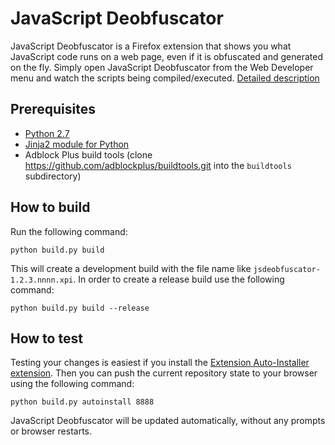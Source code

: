JavaScript Deobfuscator
=======================

JavaScript Deobfuscator is a Firefox extension that shows you what JavaScript code runs on a web page, even if it is obfuscated and generated on the fly. Simply open JavaScript Deobfuscator from the Web Developer menu and watch the scripts being compiled/executed. [Detailed description](https://palant.de/2009/02/13/javascript-deobfuscator)

Prerequisites
-------------
* [Python 2.7](https://www.python.org/downloads/)
* [Jinja2 module for Python](http://jinja.pocoo.org/docs/intro/#installation)
* Adblock Plus build tools (clone https://github.com/adblockplus/buildtools.git into the `buildtools` subdirectory)

How to build
------------

Run the following command:

    python build.py build

This will create a development build with the file name like `jsdeobfuscator-1.2.3.nnnn.xpi`. In order to create a release build use the following command:

    python build.py build --release

How to test
-----------

Testing your changes is easiest if you install the [Extension Auto-Installer extension](https://addons.mozilla.org/addon/autoinstaller/). Then you can push the current repository state to your browser using the following command:

    python build.py autoinstall 8888

JavaScript Deobfuscator will be updated automatically, without any prompts or browser restarts.
